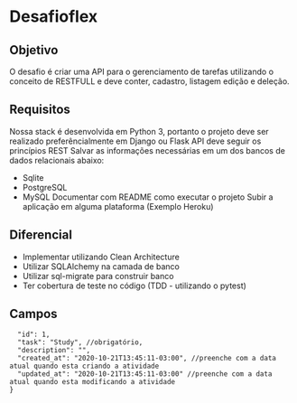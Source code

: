 # Desafioflex
## Objetivo
O desafio é criar uma API para o gerenciamento de tarefas utilizando o conceito de RESTFULL e deve conter, cadastro, listagem edição e deleção.

## Requisitos
Nossa stack é desenvolvida em Python 3, portanto o projeto deve ser realizado preferêncialmente em Django ou Flask
API deve seguir os princípios REST 
Salvar as informações necessárias em um dos bancos de dados relacionais abaixo:
- Sqlite
- PostgreSQL
- MySQL
Documentar com README como executar o projeto
Subir a aplicação em alguma plataforma (Exemplo Heroku)

## Diferencial
- Implementar utilizando Clean Architecture
- Utilizar SQLAlchemy na camada de banco
- Utilizar sql-migrate para construir banco
- Ter cobertura de teste no código (TDD - utilizando o pytest)

## Campos
```{
  "id": 1,
  "task": "Study", //obrigatório,
  "description": "",
  "created_at": "2020-10-21T13:45:11-03:00", //preenche com a data atual quando esta criando a atividade
  "updated_at": "2020-10-21T13:45:11-03:00" //preenche com a data atual quando esta modificando a atividade
} 
